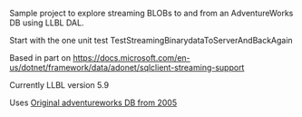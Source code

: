 Sample project to explore streaming BLOBs to and from an AdventureWorks DB using LLBL DAL.

Start with the one unit test TestStreamingBinarydataToServerAndBackAgain

Based in part on https://docs.microsoft.com/en-us/dotnet/framework/data/adonet/sqlclient-streaming-support

Currently LLBL version 5.9

Uses [Original adventureworks DB from 2005](https://github.com/myblogginglife/AdventureworksDB2005)
